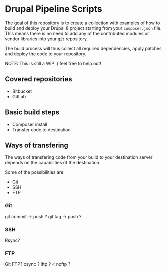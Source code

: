 # Drupal Pipeline Scripts

The goal of this repository is to create a collection with examples of how to build and deploy your Drupal 8 project starting from your `composer.json` file. This means there is no need to add any of the contributed modules or vendor libraries into your `git` repository.

The build process will thus collect all required dependencies, apply patches and deploy the code to your repository.

NOTE: This is still a WIP :) feel free to help out!

## Covered repositories

- Bitbucket
- GitLab

## Basic build steps

- Composer install
- Transfer code to destination


## Ways of transfering

The ways of transfering code from your build to your destination server depends on the capabilities of the destination.

Some of the possibilities are:

- Git
- SSH
- FTP

### Git

git commit -> push ?
git tag -> push ?

### SSH

Rsync?

### FTP

Git FTP? 
csync ? 
lftp ? < 
ncftp ? 
